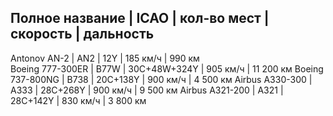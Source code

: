Полное название    | ICAO | кол-во мест  | скорость | дальность 
---------------------------------------------------------------
Antonov AN-2       | AN2  | 12Y          | 185 км/ч |    990 км  
Boeing 777-300ER   | B77W | 30C+48W+324Y | 905 км/ч | 11 200 км 
Boeing 737-800NG   | B738 | 20C+138Y     | 900 км/ч |  4 500 км
Airbus A330-300    | A333 | 28C+268Y     | 900 км/ч |  9 500 км
Airbus A321-200    | A321 | 28C+142Y     | 830 км/ч |  3 800 км
